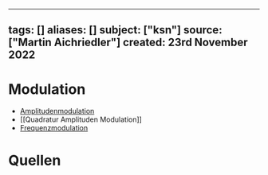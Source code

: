 
---
tags: []
aliases: []
subject: ["ksn"]
source: ["Martin Aichriedler"]
created: 23rd November 2022
---

# Modulation
- [Amplitudenmodulation](Amplitudenmodulation.md)
- [[Quadratur Amplituden Modulation]]
- [Frequenzmodulation](Frequenzmodulation.md)

# Quellen
